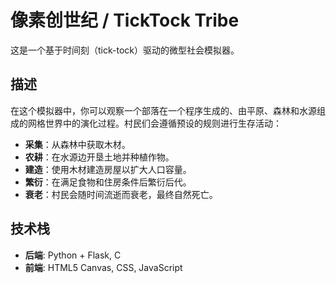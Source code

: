 # 像素创世纪 / TickTock Tribe

这是一个基于时间刻（tick-tock）驱动的微型社会模拟器。

## 描述

在这个模拟器中，你可以观察一个部落在一个程序生成的、由平原、森林和水源组成的网格世界中的演化过程。村民们会遵循预设的规则进行生存活动：
*   **采集**：从森林中获取木材。
*   **农耕**：在水源边开垦土地并种植作物。
*   **建造**：使用木材建造房屋以扩大人口容量。
*   **繁衍**：在满足食物和住房条件后繁衍后代。
*   **衰老**：村民会随时间流逝而衰老，最终自然死亡。

## 技术栈

*   **后端**: Python + Flask, C
*   **前端**: HTML5 Canvas, CSS, JavaScript